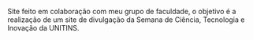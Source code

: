 Site feito em colaboração com meu grupo de faculdade, o objetivo é a realização de um site de divulgação da Semana de Ciência, Tecnologia e Inovação da UNITINS.
